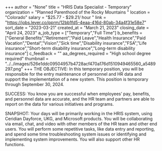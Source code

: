 +++
author = "None"
title = "HRIS Data Specialist - Temporary"
organization = "Planned Parenthood of the Rocky Mountains "
location = "Colorado"
salary = "$25.77 - $29.21/ hour "
link = "https://jobs.lever.co/pprm/12bb1fd5-4eaa-416d-80ab-34a4f31e58e7"
sort_date = "2023-03-21"
created_at = "March 21, 2023"
closing_date = "April 24, 2023"
a_job_type = ["Temporary","Full Time"]
b_benefits = ["General Benefits","Retirement","Paid Leave","Health Insurance","Paid Vacation","Dental","Vision","Sick time","Disability insurance","FSA","Life insurance","Short-term disability insurance","Long-term disability insurance"]
c_feedback = ""
aa_degrees_required = "High school degree required"
thumbnail = "../../images/526e1ddc09504957b4728acf470a176d1510949465560_a5489297.png"
+++
THE OBJECTIVE: In this temporary position, you will be responsible for the entry maintenance of personnel and HR data and support the implementation of a new system. This position is temporary through September 30, 2024. 

SUCCESS: You know you are successful when employees’ pay, benefits, and personnel data are accurate, and the HR team and partners are able to report on the data for various initiatives and programs.

SNAPSHOT: Your days will be primarily working in the HRIS system, using Ceridian Dayforce, UKG, and Microsoft products. You will be collaborating via email, chat, and video with other members of the HR team and other end users. You will perform some repetitive tasks, like data entry and reporting, and spend some time troubleshooting system issues or identifying and implementing system improvements. You will also support other HR functions.